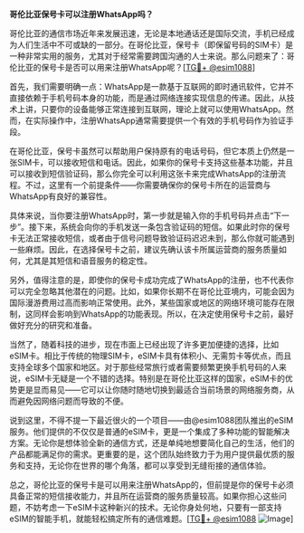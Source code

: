 **哥伦比亚保号卡可以注册WhatsApp吗？**

哥伦比亚的通信市场近年来发展迅速，无论是本地通话还是国际交流，手机已经成为人们生活中不可或缺的一部分。在哥伦比亚，保号卡（即保留号码的SIM卡）是一种非常实用的服务，尤其对于经常需要跨国沟通的人士来说。那么问题来了：哥伦比亚的保号卡是否可以用来注册WhatsApp呢？[[TG💪+ @esim1088](https://t.me/s/esim1088)]

首先，我们需要明确一点：WhatsApp是一款基于互联网的即时通讯软件，它并不直接依赖于手机号码本身的功能，而是通过网络连接实现信息的传递。因此，从技术上讲，只要你的设备能够正常连接到互联网，理论上就可以使用WhatsApp。然而，在实际操作中，注册WhatsApp通常需要提供一个有效的手机号码作为验证手段。

在哥伦比亚，保号卡虽然可以帮助用户保持原有的电话号码，但它本质上仍然是一张SIM卡，可以接收短信和电话。因此，如果你的保号卡支持这些基本功能，并且可以接收到短信验证码，那么你完全可以利用这张卡来完成WhatsApp的注册流程。不过，这里有一个前提条件——你需要确保你的保号卡所在的运营商与WhatsApp有良好的兼容性。

具体来说，当你要注册WhatsApp时，第一步就是输入你的手机号码并点击“下一步”。接下来，系统会向你的手机发送一条包含验证码的短信。如果此时你的保号卡无法正常接收短信，或者由于信号问题导致验证码迟迟未到，那么你就可能遇到一些麻烦。因此，在选择保号卡之前，建议先确认该卡所属运营商的服务质量如何，尤其是其短信和语音服务的稳定性。

另外，值得注意的是，即使你的保号卡成功完成了WhatsApp的注册，也不代表你可以完全忽略其他潜在的问题。比如，如果你长期不在哥伦比亚境内，可能会因为国际漫游费用过高而影响正常使用。此外，某些国家或地区的网络环境可能存在限制，这同样会影响到WhatsApp的功能表现。所以，在决定使用保号卡之前，最好做好充分的研究和准备。

当然了，随着科技的进步，现在市面上已经出现了许多更加便捷的选择，比如eSIM卡。相比于传统的物理SIM卡，eSIM卡具有体积小、无需剪卡等优点，而且支持全球多个国家和地区。对于那些经常旅行或者需要频繁更换手机号码的人来说，eSIM卡无疑是一个不错的选择。特别是在哥伦比亚这样的国家，eSIM卡的优势更是显而易见——它可以让你随时随地切换到最适合当前场景的网络服务商，从而避免因网络问题而导致的不便。

说到这里，不得不提一下最近很火的一个项目——由@esim1088团队推出的eSIM服务。他们提供的不仅仅是普通的eSIM卡，更是一个集成了多种功能的智能解决方案。无论你是想体验全新的通信方式，还是单纯地想要简化自己的生活，他们的产品都能满足你的需求。更重要的是，这个团队始终致力于为用户提供最优质的服务和支持，无论你在世界的哪个角落，都可以享受到无缝衔接的通信体验。

总之，哥伦比亚的保号卡是可以用来注册WhatsApp的，但前提是你的保号卡必须具备正常的短信接收能力，并且所在运营商的服务质量较高。如果你担心这些问题，不妨考虑一下eSIM卡这种新兴的技术。无论你身处何地，只要有一部支持eSIM的智能手机，就能轻松搞定所有的通信难题。[[TG💪+ @esim1088](https://t.me/s/esim1088) ![Image](https://i.postimg.cc/4NQfJmqS/Snipaste-2025-05-13-00-14-12.png)]